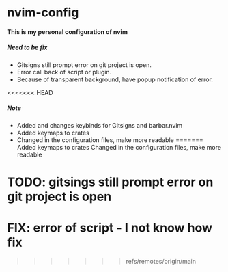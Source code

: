 # nvim-config

#### This is my personal configuration of nvim

##### Need to be fix
- Gitsigns still prompt error on git project is open.
- Error call back of script or plugin.
- Because of transparent background, have popup notification of error.

<<<<<<< HEAD
##### Note
- Added and changes keybinds for Gitsigns and barbar.nvim 
- Added keymaps to crates  
- Changed in the configuration files, make more readable
=======
Added keymaps to crates
Changed in the configuration files, make more readable

# TODO: gitsings still prompt error on git project is open
# FIX:  error of script - I not know how fix
>>>>>>> refs/remotes/origin/main
